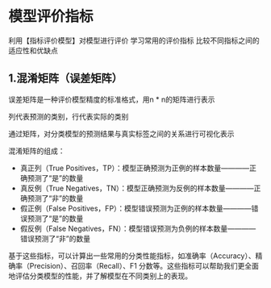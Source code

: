# 模型评价指标
利用【指标评价模型】对模型进行评价
学习常用的评价指标
比较不同指标之间的适应性和优缺点

## 1.混淆矩阵（误差矩阵）
误差矩阵是一种评价模型精度的标准格式，用n * n的矩阵进行表示

列代表预测的类别，行代表实际的类别

通过矩阵，对分类模型的预测结果与真实标签之间的关系进行可视化表示

混淆矩阵的组成：

+ 真正列（True Positives，TP）：模型正确预测为正例的样本数量————正确预测了“是”的数量
+ 真反例（True Negatives，TN）：模型正确预测为反例的样本数量————正确预测了“非”的数量
+ 假正例（False Positives，FP）：模型错误预测为正例的样本数量————错误预测了“是”的数量
+ 假反例（False Negatives，FN）：模型错误预测为负例的样本数量————错误预测了“非”的数量

基于这些指标，可以计算出一些常用的分类性能指标，如准确率（Accuracy）、精确率（Precision）、召回率（Recall）、F1 分数等。这些指标可以帮助我们更全面地评估分类模型的性能，并了解模型在不同类别上的表现。



